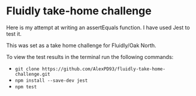 # Fluidly take-home challenge

Here is my attempt at writing an assertEquals function. I have used Jest to test it. 

This was set as a take home challenge for Fluidly/Oak North. 

To view the test results in the terminal run the following commands:
- `git clone https://github.com/AlexPD93/fluidly-take-home-challenge.git`
- `npm install --save-dev jest`
- `npm test`
